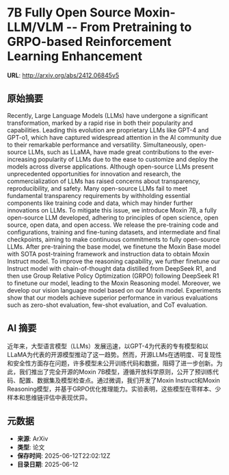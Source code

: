# 7B Fully Open Source Moxin-LLM/VLM -- From Pretraining to GRPO-based Reinforcement Learning Enhancement

**URL**: http://arxiv.org/abs/2412.06845v5

## 原始摘要

Recently, Large Language Models (LLMs) have undergone a significant
transformation, marked by a rapid rise in both their popularity and
capabilities. Leading this evolution are proprietary LLMs like GPT-4 and
GPT-o1, which have captured widespread attention in the AI community due to
their remarkable performance and versatility. Simultaneously, open-source LLMs,
such as LLaMA, have made great contributions to the ever-increasing popularity
of LLMs due to the ease to customize and deploy the models across diverse
applications. Although open-source LLMs present unprecedented opportunities for
innovation and research, the commercialization of LLMs has raised concerns
about transparency, reproducibility, and safety. Many open-source LLMs fail to
meet fundamental transparency requirements by withholding essential components
like training code and data, which may hinder further innovations on LLMs. To
mitigate this issue, we introduce Moxin 7B, a fully open-source LLM developed,
adhering to principles of open science, open source, open data, and open
access. We release the pre-training code and configurations, training and
fine-tuning datasets, and intermediate and final checkpoints, aiming to make
continuous commitments to fully open-source LLMs. After pre-training the base
model, we finetune the Moxin Base model with SOTA post-training framework and
instruction data to obtain Moxin Instruct model. To improve the reasoning
capability, we further finetune our Instruct model with chain-of-thought data
distilled from DeepSeek R1, and then use Group Relative Policy Optimization
(GRPO) following DeepSeek R1 to finetune our model, leading to the Moxin
Reasoning model. Moreover, we develop our vision language model based on our
Moxin model. Experiments show that our models achieve superior performance in
various evaluations such as zero-shot evaluation, few-shot evaluation, and CoT
evaluation.


## AI 摘要

近年来，大型语言模型（LLMs）发展迅速，以GPT-4为代表的专有模型和以LLaMA为代表的开源模型推动了这一趋势。然而，开源LLMs在透明度、可复现性和安全性方面存在问题，许多模型未公开训练代码和数据，阻碍了进一步创新。为此，我们推出了完全开源的Moxin 7B模型，遵循开放科学原则，公开了预训练代码、配置、数据集及模型检查点。通过微调，我们开发了Moxin Instruct和Moxin Reasoning模型，并基于GRPO优化推理能力。实验表明，这些模型在零样本、少样本和思维链评估中表现优异。

## 元数据

- **来源**: ArXiv
- **类型**: 论文
- **保存时间**: 2025-06-12T22:02:12Z
- **目录日期**: 2025-06-12
